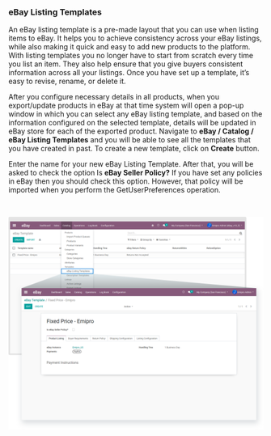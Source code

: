 ### eBay Listing Templates

An eBay listing template is a pre-made layout that you can use when listing items to eBay. It helps you to achieve consistency across your eBay listings, while also making it quick and easy to add new products to the platform. With listing templates you no longer have to start from scratch every time you list an item. They also help ensure that you give buyers consistent information across all your listings. Once you have set up a template, it’s easy to revise, rename, or delete it.


  

After you configure necessary details in all products, when you export/update products in eBay at that time system will open a pop-up window in which you can select any eBay listing template, and based on the information configured on the selected template, details will be updated in eBay store for each of the exported product. Navigate to **eBay / Catalog / eBay Listing Templates** and you will be able to see all the templates that you have created in past. To create a new template, click on **Create** button.


Enter the name for your new eBay Listing Template. After that, you will be asked to check the option Is **eBay Seller Policy?** If you have set any policies in eBay then you should check this option. However, that policy will be imported when you perform the GetUserPreferences operation.


 


![](./images/12-1.png)


